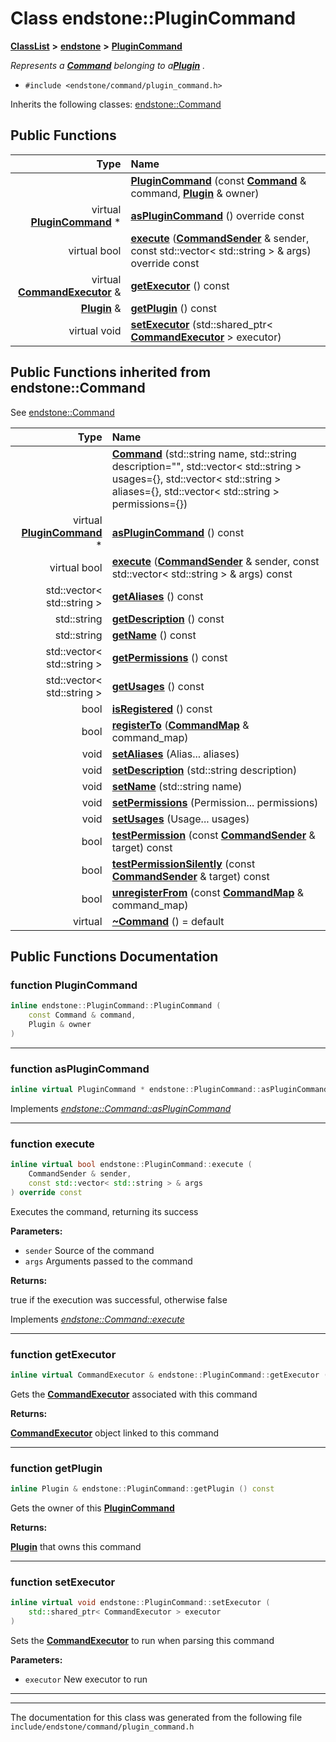 

# Class endstone::PluginCommand



[**ClassList**](annotated.md) **>** [**endstone**](namespaceendstone.md) **>** [**PluginCommand**](classendstone_1_1PluginCommand.md)



_Represents a_ [_**Command**_](classendstone_1_1Command.md) _belonging to a_[_**Plugin**_](classendstone_1_1Plugin.md) _._

* `#include <endstone/command/plugin_command.h>`



Inherits the following classes: [endstone::Command](classendstone_1_1Command.md)






















































## Public Functions

| Type | Name |
| ---: | :--- |
|   | [**PluginCommand**](#function-plugincommand) (const [**Command**](classendstone_1_1Command.md) & command, [**Plugin**](classendstone_1_1Plugin.md) & owner) <br> |
| virtual [**PluginCommand**](classendstone_1_1PluginCommand.md) \* | [**asPluginCommand**](#function-asplugincommand) () override const<br> |
| virtual bool | [**execute**](#function-execute) ([**CommandSender**](classendstone_1_1CommandSender.md) & sender, const std::vector&lt; std::string &gt; & args) override const<br> |
| virtual [**CommandExecutor**](classendstone_1_1CommandExecutor.md) & | [**getExecutor**](#function-getexecutor) () const<br> |
|  [**Plugin**](classendstone_1_1Plugin.md) & | [**getPlugin**](#function-getplugin) () const<br> |
| virtual void | [**setExecutor**](#function-setexecutor) (std::shared\_ptr&lt; [**CommandExecutor**](classendstone_1_1CommandExecutor.md) &gt; executor) <br> |


## Public Functions inherited from endstone::Command

See [endstone::Command](classendstone_1_1Command.md)

| Type | Name |
| ---: | :--- |
|   | [**Command**](classendstone_1_1Command.md#function-command) (std::string name, std::string description="", std::vector&lt; std::string &gt; usages={}, std::vector&lt; std::string &gt; aliases={}, std::vector&lt; std::string &gt; permissions={}) <br> |
| virtual [**PluginCommand**](classendstone_1_1PluginCommand.md) \* | [**asPluginCommand**](classendstone_1_1Command.md#function-asplugincommand) () const<br> |
| virtual bool | [**execute**](classendstone_1_1Command.md#function-execute) ([**CommandSender**](classendstone_1_1CommandSender.md) & sender, const std::vector&lt; std::string &gt; & args) const<br> |
|  std::vector&lt; std::string &gt; | [**getAliases**](classendstone_1_1Command.md#function-getaliases) () const<br> |
|  std::string | [**getDescription**](classendstone_1_1Command.md#function-getdescription) () const<br> |
|  std::string | [**getName**](classendstone_1_1Command.md#function-getname) () const<br> |
|  std::vector&lt; std::string &gt; | [**getPermissions**](classendstone_1_1Command.md#function-getpermissions) () const<br> |
|  std::vector&lt; std::string &gt; | [**getUsages**](classendstone_1_1Command.md#function-getusages) () const<br> |
|  bool | [**isRegistered**](classendstone_1_1Command.md#function-isregistered) () const<br> |
|  bool | [**registerTo**](classendstone_1_1Command.md#function-registerto) ([**CommandMap**](classendstone_1_1CommandMap.md) & command\_map) <br> |
|  void | [**setAliases**](classendstone_1_1Command.md#function-setaliases) (Alias... aliases) <br> |
|  void | [**setDescription**](classendstone_1_1Command.md#function-setdescription) (std::string description) <br> |
|  void | [**setName**](classendstone_1_1Command.md#function-setname) (std::string name) <br> |
|  void | [**setPermissions**](classendstone_1_1Command.md#function-setpermissions) (Permission... permissions) <br> |
|  void | [**setUsages**](classendstone_1_1Command.md#function-setusages) (Usage... usages) <br> |
|  bool | [**testPermission**](classendstone_1_1Command.md#function-testpermission) (const [**CommandSender**](classendstone_1_1CommandSender.md) & target) const<br> |
|  bool | [**testPermissionSilently**](classendstone_1_1Command.md#function-testpermissionsilently) (const [**CommandSender**](classendstone_1_1CommandSender.md) & target) const<br> |
|  bool | [**unregisterFrom**](classendstone_1_1Command.md#function-unregisterfrom) (const [**CommandMap**](classendstone_1_1CommandMap.md) & command\_map) <br> |
| virtual  | [**~Command**](classendstone_1_1Command.md#function-command) () = default<br> |






















































## Public Functions Documentation




### function PluginCommand 

```C++
inline endstone::PluginCommand::PluginCommand (
    const Command & command,
    Plugin & owner
) 
```




<hr>



### function asPluginCommand 

```C++
inline virtual PluginCommand * endstone::PluginCommand::asPluginCommand () override const
```



Implements [*endstone::Command::asPluginCommand*](classendstone_1_1Command.md#function-asplugincommand)


<hr>



### function execute 


```C++
inline virtual bool endstone::PluginCommand::execute (
    CommandSender & sender,
    const std::vector< std::string > & args
) override const
```



Executes the command, returning its success




**Parameters:**


* `sender` Source of the command 
* `args` Arguments passed to the command 



**Returns:**

true if the execution was successful, otherwise false 





        
Implements [*endstone::Command::execute*](classendstone_1_1Command.md#function-execute)


<hr>



### function getExecutor 


```C++
inline virtual CommandExecutor & endstone::PluginCommand::getExecutor () const
```



Gets the [**CommandExecutor**](classendstone_1_1CommandExecutor.md) associated with this command




**Returns:**

[**CommandExecutor**](classendstone_1_1CommandExecutor.md) object linked to this command 





        

<hr>



### function getPlugin 


```C++
inline Plugin & endstone::PluginCommand::getPlugin () const
```



Gets the owner of this [**PluginCommand**](classendstone_1_1PluginCommand.md)




**Returns:**

[**Plugin**](classendstone_1_1Plugin.md) that owns this command 





        

<hr>



### function setExecutor 


```C++
inline virtual void endstone::PluginCommand::setExecutor (
    std::shared_ptr< CommandExecutor > executor
) 
```



Sets the [**CommandExecutor**](classendstone_1_1CommandExecutor.md) to run when parsing this command




**Parameters:**


* `executor` New executor to run 




        

<hr>

------------------------------
The documentation for this class was generated from the following file `include/endstone/command/plugin_command.h`

